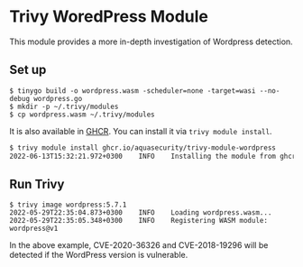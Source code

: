 # Trivy WoredPress Module

This module provides a more in-depth investigation of Wordpress detection.

## Set up

```
$ tinygo build -o wordpress.wasm -scheduler=none -target=wasi --no-debug wordpress.go 
$ mkdir -p ~/.trivy/modules
$ cp wordpress.wasm ~/.trivy/modules
```

It is also available in [GHCR][trivy-module-wordpress].
You can install it via `trivy module install`.

```bash
$ trivy module install ghcr.io/aquasecurity/trivy-module-wordpress
2022-06-13T15:32:21.972+0300    INFO    Installing the module from ghcr.io/aquasecurity/trivy-module-wordpress...
```

## Run Trivy

```
$ trivy image wordpress:5.7.1
2022-05-29T22:35:04.873+0300    INFO    Loading wordpress.wasm...
2022-05-29T22:35:05.348+0300    INFO    Registering WASM module: wordpress@v1
```

In the above example, CVE-2020-36326 and CVE-2018-19296 will be detected if the WordPress version is vulnerable.

[trivy-module-wordpress]: https://github.com/orgs/aquasecurity/packages/container/package/trivy-module-wordpress
